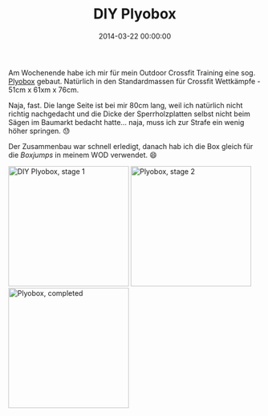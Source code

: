 ﻿---
title: 'DIY Plyobox'
date: 2014-03-22 00:00:00 
tags: crossfit
layout: post
---
Am Wochenende habe ich mir für mein Outdoor Crossfit Training eine sog. [Plyobox][0] gebaut. Natürlich in den Standardmassen für Crossfit Wettkämpfe - 51cm x 61xm x 76cm.

Naja, fast. Die lange Seite ist bei mir 80cm lang, weil ich natürlich nicht richtig nachgedacht und die Dicke der Sperrholzplatten selbst nicht beim Sägen im Baumarkt bedacht hatte... naja, muss ich zur Strafe ein wenig höher springen. :sweat:

Der Zusammenbau war schnell erledigt, danach hab ich die Box gleich für die *Boxjumps* in meinem WOD verwendet. :smile:

<a href="https://www.flickr.com/photos/cringe/13326811414/" title="DIY Plyobox, stage 1 by cringe, on Flickr"><img src="https://farm4.staticflickr.com/3830/13326811414_0113aa2f12_m.jpg" width="240" height="240" alt="DIY Plyobox, stage 1"></a>
<a href="https://www.flickr.com/photos/cringe/13328385244/" title="Plyobox, stage 2 by cringe, on Flickr"><img src="https://farm8.staticflickr.com/7453/13328385244_032a23518c_m.jpg" width="240" height="240" alt="Plyobox, stage 2"></a>
<a href="https://www.flickr.com/photos/cringe/13329841155/" title="Plyobox, completed by cringe, on Flickr"><img src="https://farm8.staticflickr.com/7152/13329841155_cdc003dbbf_m.jpg" width="240" height="240" alt="Plyobox, completed"></a>

[0]: http://www.lexquinta.de/Balance----Agilitaetsgeraete-Agilitaetsgeraete-Lex-Quinta-Plyo-Box-Holz--3-in-1--im-Standardmass/a1019644579_u7493_zd5a23435-7a0a-4b30-b940-f38f7c6327f6/

